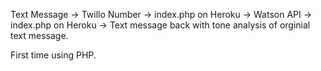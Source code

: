 Text Message -> Twillo Number -> index.php on Heroku -> Watson API -> index.php on Heroku -> Text message back with tone analysis of orginial text message. 

First time using PHP.
